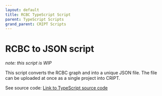 ```yaml
---
layout: default
title: RCBC TypeScript Script
parent: TypeScript Scripts
grand_parent: CRIPT Scripts
---
```


# RCBC to JSON script

*note: this script is WIP*

This script converts the RCBC graph and into a unique JSON file. The file can be uploaded at once as a single project into CRIPT.

See source code: [Link to TypeScript source code](https://github.com/C-Accel-CRIPT/criptscripts/tree/master/scripts/typescript/src/rcbc)
